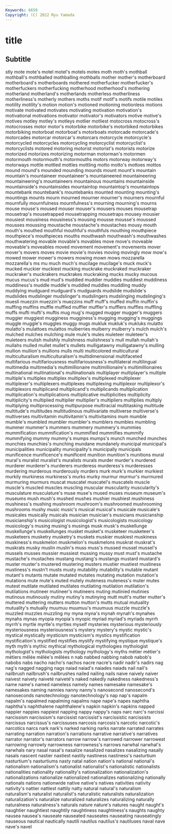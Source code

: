 ```yaml
---
Keywords: 6659
Copyright: (C) 2022 Ryu Yamada
---
```



# title

## Subtitle
stly mote mote's
motel motel's motels motes moth moth's mothball mothball's mothballed mothballing
mothballs mother mother's motherboard motherboard's motherboards mothered motherfucker motherfucker's motherfuckers
motherfucking motherhood motherhood's mothering motherland motherland's motherlands motherless motherliness motherliness's
motherly mothers moths motif motif's motifs motile motiles motility motility's
motion motion's motioned motioning motionless motions motivate motivated motivates motivating
motivation motivation's motivational motivations motivator motivator's motivators motive motive's motives
motley motley's motleys motlier motliest motocross motocross's motocrosses motor motor's
motorbike motorbike's motorbiked motorbikes motorbiking motorboat motorboat's motorboats motorcade motorcade's
motorcades motorcar motorcar's motorcars motorcycle motorcycle's motorcycled motorcycles motorcycling motorcyclist
motorcyclist's motorcyclists motored motoring motorist motorist's motorists motorize motorized motorizes
motorizing motorman motorman's motormen motormouth motormouth's motormouths motors motorway motorway's
motorways mottle mottled mottles mottling motto motto's mottoes mottos mound
mound's mounded mounding mounds mount mount's mountain mountain's mountaineer mountaineer's
mountaineered mountaineering mountaineering's mountaineers mountainous mountains mountainside mountainside's mountainsides mountaintop
mountaintop's mountaintops mountebank mountebank's mountebanks mounted mounting mounting's mountings mounts
mourn mourned mourner mourner's mourners mournful mournfully mournfulness mournfulness's mourning
mourning's mourns mouse mouse's moused mouser mouser's mousers mouses mousetrap
mousetrap's mousetrapped mousetrapping mousetraps mousey mousier mousiest mousiness mousiness's mousing
mousse mousse's moussed mousses moussing moustache moustache's moustaches mousy mouth
mouth's mouthed mouthful mouthful's mouthfuls mouthing mouthpiece mouthpiece's mouthpieces mouths
mouthwash mouthwash's mouthwashes mouthwatering movable movable's movables move move's moveable
moveable's moveables moved movement movement's movements mover mover's movers moves
movie movie's movies moving movingly mow mow's mowed mower mower's
mowers mowing mown mows mozzarella mozzarella's ms mu much much's
mucilage mucilage's muck muck's mucked muckier muckiest mucking muckrake muckraked
muckraker muckraker's muckrakers muckrakes muckraking mucks mucky mucous mucus mucus's
mud mud's muddied muddier muddies muddiest muddiness muddiness's muddle muddle's
muddled muddles muddling muddy muddying mudguard mudguard's mudguards mudslide mudslide's
mudslides mudslinger mudslinger's mudslingers mudslinging mudslinging's muesli muezzin muezzin's muezzins
muff muff's muffed muffin muffin's muffing muffins muffle muffled muffler
muffler's mufflers muffles muffling muffs mufti mufti's muftis mug mug's
mugged mugger mugger's muggers muggier muggiest mugginess mugginess's mugging mugging's
muggings muggle muggle's muggles muggy mugs mukluk mukluk's mukluks mulatto
mulatto's mulattoes mulattos mulberries mulberry mulberry's mulch mulch's mulched mulches
mulching mule mule's mules muleteer muleteer's muleteers mulish mulishly mulishness
mulishness's mull mullah mullah's mullahs mulled mullet mullet's mullets mulligatawny
mulligatawny's mulling mullion mullion's mullions mulls multi multicolored multicultural multiculturalism
multiculturalism's multidimensional multifaceted multifarious multifariousness multifariousness's multilateral multilingual multimedia multimedia's
multimillionaire multimillionaire's multimillionaires multinational multinational's multinationals multiplayer multiplayer's multiple multiple's
multiples multiplex multiplex's multiplexed multiplexer multiplexer's multiplexers multiplexes multiplexing multiplexor
multiplexor's multiplexors multiplicand multiplicand's multiplicands multiplication multiplication's multiplications multiplicative multiplicities
multiplicity multiplicity's multiplied multiplier multiplier's multipliers multiplies multiply multiplying multiprocessing
multipurpose multiracial multitasking multitude multitude's multitudes multitudinous multivariate multiverse multiverse's
multiverses multivitamin multivitamin's multivitamins mum mumble mumble's mumbled mumbler mumbler's
mumblers mumbles mumbling mummer mummer's mummers mummery mummery's mummies mummification
mummification's mummified mummifies mummify mummifying mummy mummy's mumps mumps's munch
munched munches munchies munchies's munching mundane mundanely municipal municipal's municipalities
municipality municipality's municipally municipals munificence munificence's munificent munition munition's munitions
mural mural's muralist muralist's muralists murals murder murder's murdered murderer
murderer's murderers murderess murderess's murderesses murdering murderous murderously murders murk
murk's murkier murkiest murkily murkiness murkiness's murks murky murmur murmur's
murmured murmuring murmurs muscat muscatel muscatel's muscatels muscle muscle's muscled
muscles muscling muscular muscularity muscularity's musculature musculature's muse muse's mused
muses museum museum's museums mush mush's mushed mushes mushier mushiest
mushiness mushiness's mushing mushroom mushroom's mushroomed mushrooming mushrooms mushy music
music's musical musical's musicale musicale's musicales musically musicals musician musician's
musicians musicianship musicianship's musicologist musicologist's musicologists musicology musicology's musing musing's
musings musk musk's muskellunge muskellunge's muskellunges musket musket's musketeer musketeer's
musketeers musketry musketry's muskets muskier muskiest muskiness muskiness's muskmelon muskmelon's
muskmelons muskrat muskrat's muskrats musky muslin muslin's muss muss's mussed
mussel mussel's mussels musses mussier mussiest mussing mussy must must's
mustache mustache's mustaches mustang mustang's mustangs mustard mustard's muster muster's
mustered mustering musters mustier mustiest mustiness mustiness's mustn't musts musty
mutability mutability's mutable mutant mutant's mutants mutate mutated mutates mutating
mutation mutation's mutations mute mute's muted mutely muteness muteness's muter
mutes mutest mutilate mutilated mutilates mutilating mutilation mutilation's mutilations mutineer
mutineer's mutineers muting mutinied mutinies mutinous mutinously mutiny mutiny's mutinying
mutt mutt's mutter mutter's muttered muttering mutters mutton mutton's mutts
mutual mutuality mutuality's mutually muumuu muumuu's muumuus muzzle muzzle's muzzled
muzzles muzzling my myna myna's mynah mynah's mynahes mynahs mynas
myopia myopia's myopic myriad myriad's myriads myrrh myrrh's myrtle myrtle's
myrtles myself mysteries mysterious mysteriously mysteriousness mysteriousness's mystery mystery's mystic
mystic's mystical mystically mysticism mysticism's mystics mystification mystification's mystified mystifies
mystify mystifying mystique mystique's myth myth's mythic mythical mythological mythologies
mythologist mythologist's mythologists mythology mythology's myths métier métier's métiers mêlée
mêlée's mêlées n nab nabbed nabbing nabob nabob's nabobs nabs
nacho nacho's nachos nacre nacre's nadir nadir's nadirs nag nag's
nagged nagging nags naiad naiad's naiades naiads nail nail's nailbrush
nailbrush's nailbrushes nailed nailing nails naive naively naiver naivest naivety
naiveté naiveté's naked nakedly nakedness nakedness's name name's named nameless
namely names namesake namesake's namesakes naming nannies nanny nanny's nanosecond
nanosecond's nanoseconds nanotechnology nanotechnology's nap nap's napalm napalm's napalmed napalming
napalms nape nape's napes naphtha naphtha's naphthalene naphthalene's napkin napkin's
napkins napped nappier nappies nappiest napping nappy nappy's naps narc
narc's narcissi narcissism narcissism's narcissist narcissist's narcissistic narcissists narcissus narcissus's
narcissuses narcosis narcosis's narcotic narcotic's narcotics narcs nark nark's narked
narking narks narrate narrated narrates narrating narration narration's narrations narrative
narrative's narratives narrator narrator's narrators narrow narrow's narrowed narrower narrowest
narrowing narrowly narrowness narrowness's narrows narwhal narwhal's narwhals nary nasal
nasal's nasalize nasalized nasalizes nasalizing nasally nasals nascent nastier nastiest
nastily nastiness nastiness's nasturtium nasturtium's nasturtiums nasty natal nation nation's
national national's nationalism nationalism's nationalist nationalist's nationalistic nationalists nationalities nationality
nationality's nationalization nationalization's nationalizations nationalize nationalized nationalizes nationalizing nationally nationals
nations nationwide native native's natives nativities nativity nativity's nattier nattiest
nattily natty natural natural's naturalism naturalism's naturalist naturalist's naturalistic naturalists
naturalization naturalization's naturalize naturalized naturalizes naturalizing naturally naturalness naturalness's naturals
nature nature's natures naught naught's naughtier naughtiest naughtily naughtiness naughtiness's
naughts naughty nausea nausea's nauseate nauseated nauseates nauseating nauseatingly nauseous
nautical nautically nautili nautilus nautilus's nautiluses naval nave nave's navel
